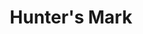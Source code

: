 ---
title: "Hunter's Mark"
index:
  - hunters-mark
permalink: /spells/hunters-mark/
tags:
  - Spell
  - 1st Level
  - Divination
available_for:
  - Ranger
level: "1st Level"
school: "Divination"
range: "90 ft"
comp:
  - V
duration: "1 Hour"
concentration: true
cast_time: "1 Bonus Action"
description: |
  You choose a creature you can see within range and mystically mark it as your quarry. Until the spell ends, you deal an extra 1d6 damage to the target whenever you hit it with a weapon attack, and you have advantage on any Wisdom (Perception) or Wisdom (Survival) check you make to find it. If the target drops to 0 hit points before this spell ends, you can use a bonus action on a subsequent turn of yours to mark a new creature.

  **At higher levels.** When you cast this spell using a spell slot of 3rd or 4th level, you can maintain your concentration on the spell for up to 8 hours. When you use a spell slot of 5th level or higher, you can maintain your concentration on the spell for up to 24 hours.
excerpt: "You choose a creature you can see within range and mystically mark it as your quarry."
source: "Basic Rules"
---